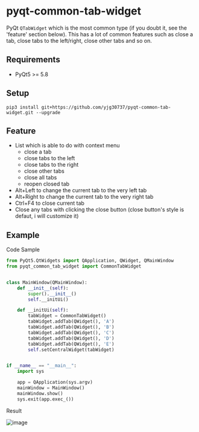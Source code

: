 # pyqt-common-tab-widget
PyQt ```QTabWidget``` which is the most common type (if you doubt it, see the 'feature' section below). This has a lot of common features such as close a tab, close tabs to the left/right, close other tabs and so on.

## Requirements
* PyQt5 >= 5.8

## Setup
```pip3 install git+https://github.com/yjg30737/pyqt-common-tab-widget.git --upgrade```

## Feature
* List which is able to do with context menu
  * close a tab
  * close tabs to the left
  * close tabs to the right
  * close other tabs
  * close all tabs
  * reopen closed tab
* Alt+Left to change the current tab to the very left tab
* Alt+Right to change the current tab to the very right tab
* Ctrl+F4 to close current tab
* Close any tabs with clicking the close button (close button's style is defaut, i will customize it)

## Example
Code Sample
```python
from PyQt5.QtWidgets import QApplication, QWidget, QMainWindow
from pyqt_common_tab_widget import CommonTabWidget


class MainWindow(QMainWindow):
    def __init__(self):
        super().__init__()
        self.__initUi()

    def __initUi(self):
        tabWidget = CommonTabWidget()
        tabWidget.addTab(QWidget(), 'A')
        tabWidget.addTab(QWidget(), 'B')
        tabWidget.addTab(QWidget(), 'C')
        tabWidget.addTab(QWidget(), 'D')
        tabWidget.addTab(QWidget(), 'E')
        self.setCentralWidget(tabWidget)


if __name__ == "__main__":
    import sys

    app = QApplication(sys.argv)
    mainWindow = MainWindow()
    mainWindow.show()
    sys.exit(app.exec_())
```

Result

![image](https://user-images.githubusercontent.com/55078043/153697769-5134c02a-9cb8-4759-ae8a-53caae219659.png)

